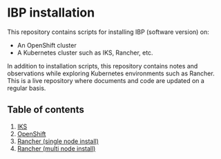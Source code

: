 # IBP installation

This repository contains scripts for installing IBP (software version) on:

* An OpenShift cluster
* A Kubernetes cluster such as IKS, Rancher, etc.

In addition to installation scripts, this repository contains notes and observations while exploring Kubernetes environments such as Rancher. This is a live repository where documents and code are updated on a regular basis.

## Table of contents

1. [IKS](k8s/README.md)
2. [OpenShift](openshift/README.md)
3. [Rancher (single node install)](rancher/single-node-install/README.md)
4. [Rancher (multi node install)](rancher/multi-node-install/README.md)

